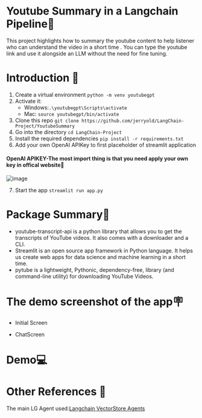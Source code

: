 # Youtube Summary in a Langchain Pipeline📕
This project highlights how to summary the youtube content to help listener who can understand the video in a short time . You can type the youtube link and use it alongside an LLM without the need for fine tuning. 


# Introduction 🚀
1. Create a virtual environment `python -m venv youtubegpt`
2. Activate it: 
   - Windows:`.\youtubegpt\Scripts\activate`
   - Mac: `source youtubegpt/bin/activate`
3. Clone this repo `git clone https://github.com/jerryold/LangChain-Project/YoutubeSummary`
4. Go into the directory `cd LangChain-Project`
5. Install the required dependencies `pip install -r requirements.txt`
6. Add your own OpenAI APIKey to first placeholder of streamlit application
#### OpenAI APIKEY-The most import thing is that you need apply your own key in offical website🔑
![image](https://github.com/jerryold/LangChain-Project/assets/12774427/ee344176-8784-4b45-8936-53fa734d8e56)

7. Start the app `streamlit run app.py`  


# Package Summary📙
*  youtube-transcript-api is a python library that allows you to get the transcripts of YouTube videos. It also comes with a downloader and a CLI.
*  Streamlit is an open source app framework in Python language. It helps us create web apps for data science and machine learning in a short time.
*  pytube is a lightweight, Pythonic, dependency-free, library (and command-line utility) for downloading YouTube Videos.

# The demo screenshot of the app🪧
* Initial Screen

  
* ChatScreen

   

# Demo💻



# Other References 🔗
<p>The main LG Agent used:<a href="https://python.langchain.com/en/latest/modules/agents/toolkits/examples/vectorstore.html">Langchain VectorStore Agents
</a></p>




